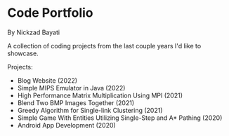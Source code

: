 # Code Portfolio 
By Nickzad Bayati

A collection of coding projects from the last couple years I'd like to showcase.

Projects:
- Blog Website (2022)
- Simple MIPS Emulator in Java (2022)
- High Performance Matrix Multiplication Using MPI (2021)
- Blend Two BMP Images Together (2021)
- Greedy Algorithm for Single-link Clustering (2021)
- Simple Game With Entities Utilizing Single-Step and A* Pathing (2020)
- Android App Development (2020)
